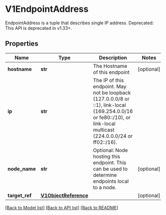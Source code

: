 # V1EndpointAddress

EndpointAddress is a tuple that describes single IP address. Deprecated: This API is deprecated in v1.33+.
## Properties
Name | Type | Description | Notes
------------ | ------------- | ------------- | -------------
**hostname** | **str** | The Hostname of this endpoint | [optional] 
**ip** | **str** | The IP of this endpoint. May not be loopback (127.0.0.0/8 or ::1), link-local (169.254.0.0/16 or fe80::/10), or link-local multicast (224.0.0.0/24 or ff02::/16). | 
**node_name** | **str** | Optional: Node hosting this endpoint. This can be used to determine endpoints local to a node. | [optional] 
**target_ref** | [**V1ObjectReference**](V1ObjectReference.md) |  | [optional] 

[[Back to Model list]](../README.md#documentation-for-models) [[Back to API list]](../README.md#documentation-for-api-endpoints) [[Back to README]](../README.md)


